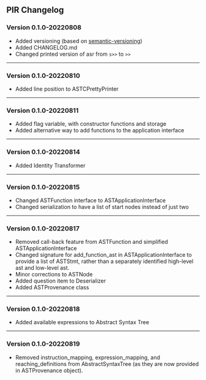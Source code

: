 ## PIR Changelog

### Version 0.1.0-20220808

- Added versioning (based on [semantic-versioning](https://semver.org/))
- Added CHANGELOG.md
- Changed printed version of asr from <code>s>></code> to <code>>></code>

---

### Version 0.1.0-20220810

- Added line position to ASTCPrettyPrinter

---

### Version 0.1.0-20220811

- Added flag variable, with constructor functions and storage
- Added alternative way to add functions to the application interface

---

### Version 0.1.0-20220814

- Added Identity Transformer

---

### Version 0.1.0-20220815

- Changed ASTFunction interface to ASTApplicationInterface
- Changed serialization to have a list of start nodes instead of just two

---

### Version 0.1.0-20220817

- Removed call-back feature from ASTFunction and simplified ASTApplicationInterface
- Changed signature for add_function_ast in ASTApplicationInterface to provide a list of ASTStmt, rather than a separately identified high-level ast and low-level ast.
- Minor corrections to ASTNode
- Added question item to Deserializer
- Added ASTProvenance class

---

### Version 0.1.0-20220818

- Added available expressions to Abstract Syntax Tree

---

### Version 0.1.0-20220819

- Removed instruction_mapping, expression_mapping, and reaching_definitions
  from AbstractSyntaxTree (as they are now provided in ASTProvenance object).
